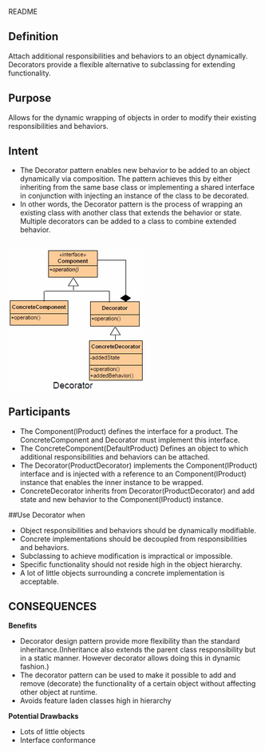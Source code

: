 README

## Definition ##
Attach additional responsibilities and behaviors to an object dynamically. Decorators provide a flexible alternative to subclassing for extending functionality.

## Purpose ##

Allows for the dynamic wrapping of objects in order to modify their existing responsibilities and behaviors.

## Intent ##

*	The Decorator pattern enables new behavior to be added to an object dynamically via composition. The pattern achieves this by either inheriting from the same base class or implementing a shared interface in conjunction with injecting an instance of the class to be decorated.
*	In other words, the Decorator pattern is the process of wrapping an existing class with another class that extends the behavior or state. Multiple decorators can be added to a class to combine extended behavior.

##
![alt text](./Images/Decorator.md.png "Decorator")
##

## Participants ##

+	The Component(IProduct) defines the interface for a product. The ConcreteComponent and Decorator must implement this interface.
+	The ConcreteComponent(DefaultProduct) Defines an object to which additional responsibilities and behaviors can be attached.
+	The Decorator(ProductDecorator) implements the Component(IProduct) interface and is injected with a reference to an Component(IProduct) instance that enables the inner instance to be wrapped.
+	ConcreteDecorator inherits from Decorator(ProductDecorator) and add state and new behavior to the Component(IProduct) instance.

##Use Decorator when
+	 Object responsibilities and behaviors should be dynamically modifiable.
+	 Concrete implementations should be decoupled from responsibilities and behaviors.
+	 Subclassing to achieve modification is impractical or impossible.
+	 Specific functionality should not reside high in the object hierarchy.
+	 A lot of little objects surrounding a concrete implementation is acceptable.

## CONSEQUENCES ##

**Benefits**

+	Decorator design pattern provide more flexibility than the standard inheritance.(Inheritance also extends the parent class responsibility but in a static manner. However decorator allows doing this in dynamic fashion.)
+	The decorator pattern can be used to make it possible to add and remove (decorate) the functionality of a certain object without affecting other object at runtime.
+	Avoids feature laden classes high in hierarchy

**Potential Drawbacks**

+	Lots of little objects
+	Interface conformance

